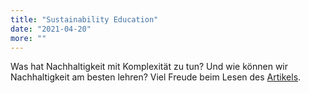 ```yaml
---
title: "Sustainability Education"
date: "2021-04-20"
more: ""
---
```


Was hat Nachhaltigkeit mit Komplexität zu tun? Und wie können wir Nachhaltigkeit am besten lehren? Viel Freude beim Lesen des [Artikels](https://www.emerald.com/insight/content/doi/10.1108/IJSHE-06-2020-0209/full/html).
